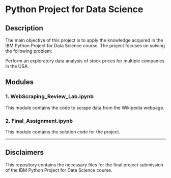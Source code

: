 # Python Project for Data Science

## Description
The main objective of this project is to apply the knowledge acquired in the IBM Python Project for Data Science course. The project focuses on solving the following problem:

Perform an exploratory data analysis of stock prices for multiple companies in the USA.

## Modules

### 1. WebScraping_Review_Lab.ipynb
This module contains the code to scrape data from the Wikipedia webpage.

### 2. Final_Assignment.ipynb
This module contains the solution code for the project.

---

## Disclaimers

This repository contains the necessary files for the final project submission of the IBM Python Project for Data Science course.

